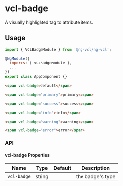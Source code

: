 # vcl-badge

A visually highlighted tag to attribute items.

## Usage

```javascript
import { VCLBadgeModule } from '@ng-vcl/ng-vcl';

@NgModule({
  imports: [ VCLBadgeModule ],
  ...
})
export class AppComponent {}
```

```html
<span vcl-badge>default</span>

<span vcl-badge="primary">primary</span>

<span vcl-badge="success">success</span>

<span vcl-badge="info">info</span>

<span vcl-badge="warning">warning</span>

<span vcl-badge="error">error</span>

```

### API

#### vcl-badge Properties

Name       | Type   | Default | Description
---------- | ------ | ------- | ------------------------------------------------------------
`vcl-badge`| string |         | the badge's type
